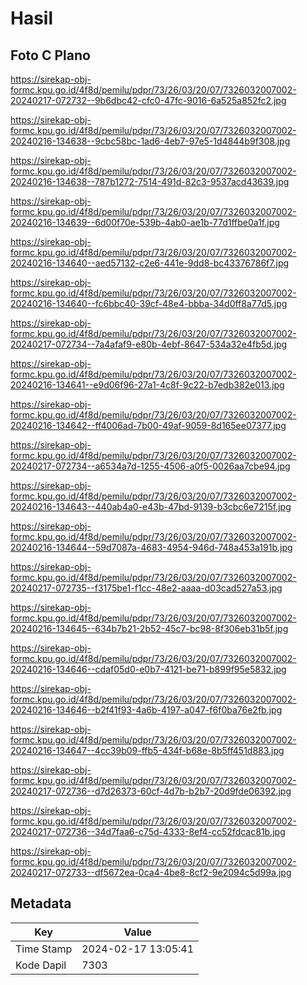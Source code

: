 # Hasil

## Foto C Plano

https://sirekap-obj-formc.kpu.go.id/4f8d/pemilu/pdpr/73/26/03/20/07/7326032007002-20240217-072732--9b6dbc42-cfc0-47fc-9016-6a525a852fc2.jpg

https://sirekap-obj-formc.kpu.go.id/4f8d/pemilu/pdpr/73/26/03/20/07/7326032007002-20240216-134638--9cbc58bc-1ad6-4eb7-97e5-1d4844b9f308.jpg

https://sirekap-obj-formc.kpu.go.id/4f8d/pemilu/pdpr/73/26/03/20/07/7326032007002-20240216-134638--787b1272-7514-491d-82c3-9537acd43639.jpg

https://sirekap-obj-formc.kpu.go.id/4f8d/pemilu/pdpr/73/26/03/20/07/7326032007002-20240216-134639--6d00f70e-539b-4ab0-ae1b-77d1ffbe0a1f.jpg

https://sirekap-obj-formc.kpu.go.id/4f8d/pemilu/pdpr/73/26/03/20/07/7326032007002-20240216-134640--aed57132-c2e6-441e-9dd8-bc43376786f7.jpg

https://sirekap-obj-formc.kpu.go.id/4f8d/pemilu/pdpr/73/26/03/20/07/7326032007002-20240216-134640--fc6bbc40-39cf-48e4-bbba-34d0ff8a77d5.jpg

https://sirekap-obj-formc.kpu.go.id/4f8d/pemilu/pdpr/73/26/03/20/07/7326032007002-20240217-072734--7a4afaf9-e80b-4ebf-8647-534a32e4fb5d.jpg

https://sirekap-obj-formc.kpu.go.id/4f8d/pemilu/pdpr/73/26/03/20/07/7326032007002-20240216-134641--e9d06f96-27a1-4c8f-9c22-b7edb382e013.jpg

https://sirekap-obj-formc.kpu.go.id/4f8d/pemilu/pdpr/73/26/03/20/07/7326032007002-20240216-134642--ff4006ad-7b00-49af-9059-8d165ee07377.jpg

https://sirekap-obj-formc.kpu.go.id/4f8d/pemilu/pdpr/73/26/03/20/07/7326032007002-20240217-072734--a6534a7d-1255-4506-a0f5-0026aa7cbe94.jpg

https://sirekap-obj-formc.kpu.go.id/4f8d/pemilu/pdpr/73/26/03/20/07/7326032007002-20240216-134643--440ab4a0-e43b-47bd-9139-b3cbc6e7215f.jpg

https://sirekap-obj-formc.kpu.go.id/4f8d/pemilu/pdpr/73/26/03/20/07/7326032007002-20240216-134644--59d7087a-4683-4954-946d-748a453a191b.jpg

https://sirekap-obj-formc.kpu.go.id/4f8d/pemilu/pdpr/73/26/03/20/07/7326032007002-20240217-072735--f3175be1-f1cc-48e2-aaaa-d03cad527a53.jpg

https://sirekap-obj-formc.kpu.go.id/4f8d/pemilu/pdpr/73/26/03/20/07/7326032007002-20240216-134645--634b7b21-2b52-45c7-bc98-8f306eb31b5f.jpg

https://sirekap-obj-formc.kpu.go.id/4f8d/pemilu/pdpr/73/26/03/20/07/7326032007002-20240216-134646--cdaf05d0-e0b7-4121-be71-b899f95e5832.jpg

https://sirekap-obj-formc.kpu.go.id/4f8d/pemilu/pdpr/73/26/03/20/07/7326032007002-20240216-134646--b2f41f93-4a6b-4197-a047-f6f0ba76e2fb.jpg

https://sirekap-obj-formc.kpu.go.id/4f8d/pemilu/pdpr/73/26/03/20/07/7326032007002-20240216-134647--4cc39b09-ffb5-434f-b68e-8b5ff451d883.jpg

https://sirekap-obj-formc.kpu.go.id/4f8d/pemilu/pdpr/73/26/03/20/07/7326032007002-20240217-072736--d7d26373-60cf-4d7b-b2b7-20d9fde06392.jpg

https://sirekap-obj-formc.kpu.go.id/4f8d/pemilu/pdpr/73/26/03/20/07/7326032007002-20240217-072736--34d7faa6-c75d-4333-8ef4-cc52fdcac81b.jpg

https://sirekap-obj-formc.kpu.go.id/4f8d/pemilu/pdpr/73/26/03/20/07/7326032007002-20240217-072733--df5672ea-0ca4-4be8-8cf2-9e2094c5d99a.jpg


## Metadata

| Key        | Value               |
| ---------- | ------------------- |
| Time Stamp | 2024-02-17 13:05:41 |
| Kode Dapil | 7303                |



